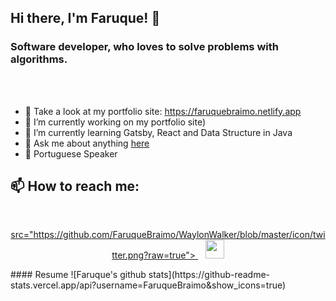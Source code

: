 
## Hi there, I'm Faruque! 👋

### Software developer, who loves to solve problems with algorithms.
<br />
<br />


- :100: Take a look at my portfolio site: https://faruquebraimo.netlify.app
- 🔭 I’m currently working on my portfolio site)
- 🌱 I’m currently learning Gatsby, React and Data Structure in Java
- 💬 Ask me about anything [here](https://github.com/FaruqueBraimo/FaruqueBraimo/issues)
- 💬 Portuguese Speaker
## 📫 How to reach me:

<p align='center'>
<a  href="https://twitter.com/fbraimo"><img height="30"  >
src="https://github.com/FaruqueBraimo/WaylonWalker/blob/master/icon/twitter.png?raw=true"> </a>&nbsp;&nbsp;
<a href="https://www.linkedin.com/in/faruquebrimo/"><img height="30" src="https://github.com/FaruqueBraimo/WaylonWalker/blob/master/icon/linkedin.png?raw=true"></a>
  
  
</p>
#### Resume
![Faruque's github stats](https://github-readme-stats.vercel.app/api?username=FaruqueBraimo&show_icons=true)
